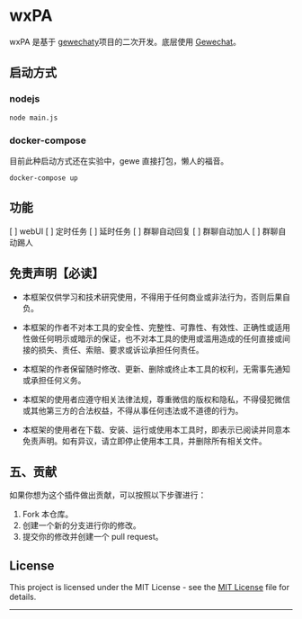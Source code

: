 # wxPA

wxPA 是基于 [gewechaty](https://github.com/mikoshu/gewechaty)项目的二次开发。底层使用 [Gewechat](https://github.com/Devo919/Gewechat?tab=readme-ov-file)。

## 启动方式

### nodejs

```shell
node main.js
```

### docker-compose

目前此种启动方式还在实验中，gewe 直接打包，懒人的福音。

```shell
docker-compose up
```

## 功能

[ ] webUI
[ ] 定时任务
[ ] 延时任务
[ ] 群聊自动回复
[ ] 群聊自动加人
[ ] 群聊自动踢人

## 免责声明【必读】

- 本框架仅供学习和技术研究使用，不得用于任何商业或非法行为，否则后果自负。

- 本框架的作者不对本工具的安全性、完整性、可靠性、有效性、正确性或适用性做任何明示或暗示的保证，也不对本工具的使用或滥用造成的任何直接或间接的损失、责任、索赔、要求或诉讼承担任何责任。

- 本框架的作者保留随时修改、更新、删除或终止本工具的权利，无需事先通知或承担任何义务。

- 本框架的使用者应遵守相关法律法规，尊重微信的版权和隐私，不得侵犯微信或其他第三方的合法权益，不得从事任何违法或不道德的行为。

- 本框架的使用者在下载、安装、运行或使用本工具时，即表示已阅读并同意本免责声明。如有异议，请立即停止使用本工具，并删除所有相关文件。

## 五、贡献

如果你想为这个插件做出贡献，可以按照以下步骤进行：

1. Fork 本仓库。
2. 创建一个新的分支进行你的修改。
3. 提交你的修改并创建一个 pull request。

## License

This project is licensed under the MIT License - see the [MIT License](./LICENSE) file for details.

---
